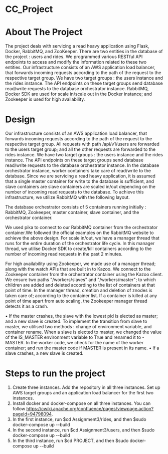 # CC_Project

# About The Project 
The project deals with servicing a read heavy application using Flask, Docker, RabbitMQ, and ZooKeeper. There are two entities in the database of the project : users and rides. We programmed various RESTful API endpoints to access and modify the information related to these two entities.
Our infrastructure consists of an AWS application load balancer, that forwards incoming requests according to the path of the request to the respective target group. We have two target groups : the users instance and the rides instance. The API endpoints on these target groups send database read/write requests to the database orchestrator instance. RabbitMQ, Docker SDK are used for scale in/scale out in the Docker instance; and Zookeeper is used for high availability.

# Design
Our infrastructure consists of an AWS application load balancer, that forwards incoming requests according to the path of the request to the respective target group. All requests with path /api/v1/users are forwarded to the users target group; and all the other requests are forwarded to the rides instance. We have two target groups : the users instance and the rides instance. The API endpoints on these target groups send database read/write requests to the database orchestrator instance.
In the database orchestrator instance, worker containers take care of read/write to the database. Since we are servicing a read heavy application, it is assumed that a single master container for write to the database is sufficient, and slave containers are slave containers are scaled in/out depending on the number of incoming read requests to the database. To achieve this infrastructure, we utilize RabbitMQ with the following layout.
       
The database orchestrator consists of 5 containers running initially : RabbitMQ, Zookeeper, master container, slave container, and the orchestrator container.

We used pika to connect to our RabbitMQ container from the orchestrator container.We followed the official examples on the RabbitMQ website to achieve the above design. For scale in/out, we have a manager thread that runs for the entire duration of the orchestrator life cycle. In this manager thread, we utilise Docker SDK to create/kill containers according to the number of incoming read requests in the past 2 minutes.

For high availability using Zookeeper, we made use of a manager thread; along with the watch APIs that are built in to Kazoo. We connect to the Zookeeper container from the orchestrator container using the Kazoo client. We ensure two paths "/workers/slaves" and "/workers/master"; to which children are added and deleted according to the list of containers at that point of time. In the manager thread, creation and deletion of znodes is taken care of; according to the container list. If a container is killed at any point of time apart from auto scaling, the Zookeeper manager thread detects it as a crash.

• If the master crashes, the slave with the lowest pid is elected as master; and a new slave is created. To implement the transition from slave to master, we utilised two methods : change of environment variable, and container rename. When a slave is elected to master, we changed the value of the IS_MASTER environment variable to True and renamed it to <slavename>-MASTER. In the worker code, we check for the name of the worker container; and run the master code if MASTER is present in its name.
• If a slave crashes, a new slave is created.

# Steps to run the project 
1. Create three instances. Add the repository in all three instances. Set up AWS target groups and an application load balancer for the first two instances.
2. Install docker and docker-compose on all three instances. You can follow https://cwiki.apache.org/confluence/pages/viewpage.action?pageId=94798094.
3. In the first instance, run $cd Assignment3/rides, and then $sudo docker-compose up --build
4. In the second instance, run $cd Assignment3/users, and then $sudo docker-compose up --build
5. In the third instance, run $cd PROJECT, and then $sudo docker-compose up --build
